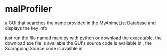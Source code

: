 # malProfiler
 a GUI that searches the name provided in the MyAnimeList Database and displays the key info
 
 
 just run the file named main.py with python or download the executable,
 the download exe file is available
 the GUI's source code is available in  , 
 the Scarapping Source code is availble in 
